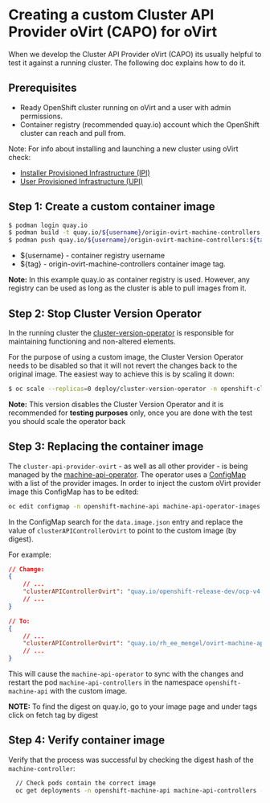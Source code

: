 # Creating a custom Cluster API Provider oVirt (CAPO) for oVirt

When we develop the Cluster API Provider oVirt (CAPO) its usually helpful to test it against a running cluster.
The following doc explains how to do it.

## Prerequisites

- Ready OpenShift cluster running on oVirt and a user with admin permissions.
- Container registry (recommended quay.io) account which the OpenShift cluster can reach and pull from.

Note:
For info about installing and launching a new cluster using oVirt check:

- [Installer Provisioned Infrastructure (IPI)](https://github.com/openshift/installer/blob/master/docs/user/ovirt/install_ipi.md)
- [User Provisioned Infrastructure (UPI)](https://github.com/openshift/installer/blob/master/docs/user/ovirt/install_upi.md)

## Step 1: Create a custom container image

```bash
$ podman login quay.io
$ podman build -t quay.io/${username}/origin-ovirt-machine-controllers:${tag} .
$ podman push quay.io/${username}/origin-ovirt-machine-controllers:${tag}
```

- ${username} - container registry username
- ${tag} - origin-ovirt-machine-controllers container image tag.

**Note:** 
In this example quay.io as container registry is used. However, any registry can be used as long as the cluster is able to pull images from it.

## Step 2: Stop Cluster Version Operator

In the running cluster the [cluster-version-operator](https://github.com/openshift/cluster-version-operator) is responsible for maintaining functioning and
non-altered elements.

For the purpose of using a custom image, the Cluster Version Operator needs to be disabled so that it will not revert the changes back to the original image. The easiest way
to achieve this is by scaling it down:

```bash
$ oc scale --replicas=0 deploy/cluster-version-operator -n openshift-cluster-version
```

**Note:**
This version disables the Cluster Version Operator and it is recommended for **testing purposes** only, once you are
done with the test you should scale the operator back

## Step 3: Replacing the container image

The `cluster-api-provider-ovirt` - as well as all other provider - is being managed by the [machine-api-operator](https://github.com/openshift/machine-api-operator). The operator uses a [ConfigMap](https://github.com/openshift/machine-api-operator/blob/master/install/0000_30_machine-api-operator_01_images.configmap.yaml) with a list of the provider images. In order to inject the custom oVirt provider image this ConfigMap has to be edited:

```bash
oc edit configmap -n openshift-machine-api machine-api-operator-images
```

In the ConfigMap search for the `data.image.json` entry and replace the value of `clusterAPIControllerOvirt` to point to the custom image (by digest). 

For example:

```json
// Change:
{
    // ...
    "clusterAPIControllerOvirt": "quay.io/openshift-release-dev/ocp-v4.0-art-dev@sha256:e783933a8e7dee85e2565312c6631b7f883da3dc666d0bce989188acc23d56dc",
    // ...
}

// To: 
{
    // ...
    "clusterAPIControllerOvirt": "quay.io/rh_ee_mengel/ovirt-machine-api@sha256:c72048f1e49bc63af544939fae110ff3fe2966a8d97c0fbb3e3c344a1677a94e",
    // ...
}
```

This will cause the `machine-api-operator` to sync with the changes and restart the pod `machine-api-controllers` in the namespace `openshift-machine-api` with the custom image. 

**NOTE:**
To find the digest on quay.io, go to your image page and under tags click on fetch tag by digest  

## Step 4: Verify container image

Verify that the process was successful by checking the digest hash of the `machine-controller`:

```bash
  // Check pods contain the correct image
  oc get deployments -n openshift-machine-api machine-api-controllers -o json | jq '.spec.template.spec.containers[]|select(.name == "machine-controller")|."image"'
```
